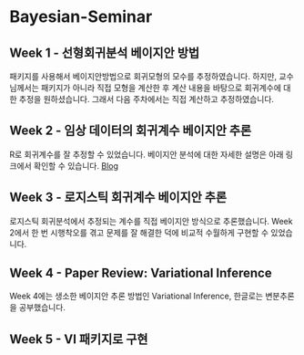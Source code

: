 # Bayesian-Seminar
## Week 1 - 선형회귀분석 베이지안 방법
패키지를 사용해서 베이지안방법으로 회귀모형의 모수를 추정하였습니다.
하지만, 교수님께서는 패키지가 아니라 직접 모형을 계산한 후 계산 내용을 바탕으로 회귀계수에 대한 추정을 원하셨습니다.
그래서 다음 주차에서는 직접 계산하고 추정하였습니다.
## Week 2 - 임상 데이터의 회귀계수 베이지안 추론
R로 회귀계수를 잘 추정할 수 있었습니다.
베이지안 분석에 대한 자세한 설명은 아래 링크에서 확인할 수 있습니다.
[Blog](https://stat-thon.tistory.com/63)
## Week 3 - 로지스틱 회귀계수 베이지안 추론
로지스틱 회귀분석에서 추정되는 계수를 직접 베이지안 방식으로 추론했습니다.
Week 2에서 한 번 시행착오를 겪고 문제를 잘 해결한 덕에 비교적 수월하게 구현할 수 있었습니다.
## Week 4 - Paper Review: Variational Inference
Week 4에는 생소한 베이지안 추론 방법인 Variational Inference, 한글로는 변분추론을 공부했습니다.
## Week 5 - VI 패키지로 구현
